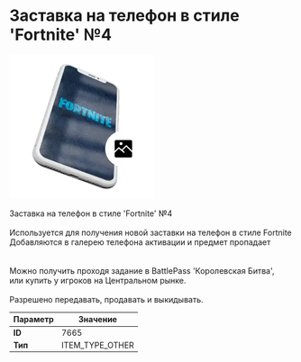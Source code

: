 # Заставка на телефон в стиле 'Fortnite' №4

![Item Image](../img/7665.webp?raw=true)

Заставка на телефон в стиле 'Fortnite' №4<br><br>Используется для получения новой заставки на телефон в стиле Fortnite<br>Добавляются в галерею телефона активации и предмет пропадает<br><br><br>Можно получить проходя задание в BattlePass 'Королевская Битва',<br>или купить у игроков на Центральном рынке.<br><br>Разрешено передавать, продавать и выкидывать.


| Параметр | Значение |
|----------|----------|
| **ID** | 7665 |
| **Тип** | ITEM_TYPE_OTHER |

